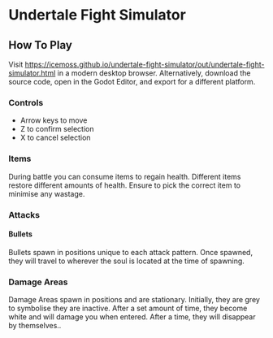 # Undertale Fight Simulator

## How To Play

Visit https://icemoss.github.io/undertale-fight-simulator/out/undertale-fight-simulator.html in a modern desktop browser.
Alternatively, download the source code, open in the Godot Editor, and export for a different platform.

### Controls

- Arrow keys to move
- Z to confirm selection
- X to cancel selection

### Items

During battle you can consume items to regain health. Different items restore different amounts of health. Ensure to pick the correct item to minimise any wastage.

### Attacks

#### Bullets

Bullets spawn in positions unique to each attack pattern. Once spawned, they will travel to wherever the soul is located at the time of spawning.

### Damage Areas

Damage Areas spawn in positions and are stationary. Initially, they are grey to symbolise they are inactive. After a set amount of time, they become white and will damage you when entered. After a time, they will disappear by themselves..
